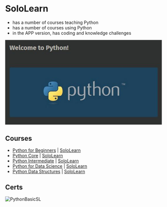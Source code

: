 # SoloLearn 
* has a number of courses teaching Python
* has a number of courses using Python 
* in the APP version, has coding and knowledge challenges 

![image](https://github.com/EO4wellness/T-I-L/blob/main/python/SoloLearn/Images/2021-05-04_SL_Basic_Python-started.jpg)


## Courses
* [Python for Beginners](https://github.com/EO4wellness/T-I-L/blob/main/python/SoloLearn/Python-for-Beginners.md) | [SoloLearn](https://www.sololearn.com/learning/1157)
* [Python Core](https://github.com/EO4wellness/T-I-L/tree/main/python/SoloLearn) | [SoloLearn](https://www.sololearn.com/learning/1073)
* [Python Intermediate](https://github.com/EO4wellness/T-I-L/blob/main/python/SoloLearn/Python-Intermediate.md) | [SoloLearn](https://www.sololearn.com/learning/1158)
* [Python for Data Science](#) | [SoloLearn](https://www.sololearn.com/learning/1161)
* [Python Data Structures](#) | [SoloLearn](https://www.sololearn.com/learning/1159)

## Certs 

![PythonBasicSL](https://www.sololearn.com/certificates/course/en/15619122/1157/landscape/png)

